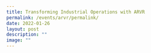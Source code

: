 ```yaml
---
title: Transforming Industrial Operations with ARVR
permalink: /events/arvr/permalink/
date: 2022-01-26
layout: post
description: ""
image: ""
---
```

